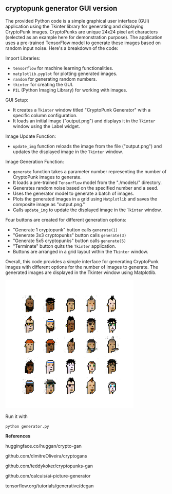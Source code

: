 ## cryptopunk generator GUI version
The provided Python code is a simple graphical user interface (GUI) application using the Tkinter library for generating and displaying CryptoPunk images. CryptoPunks are unique 24x24 pixel art characters (selected as an example here for demonstration purpose). The application uses a pre-trained TensorFlow model to generate these images based on random input noise.
Here's a breakdown of the code:

Import Libraries:
- `tensorflow` for machine learning functionalities.
- `matplotlib.pyplot` for plotting generated images.
- `random` for generating random numbers.
- `tkinter` for creating the GUI.
- `PIL` (Python Imaging Library) for working with images.

GUI Setup:
- It creates a `Tkinter` window titled "CryptoPunk Generator" with a specific column configuration.
- It loads an initial image ("output.png") and displays it in the `Tkinter` window using the Label widget.

Image Update Function:
- `update_img` function reloads the image from the file ("output.png") and updates the displayed image in the `Tkinter` window.

Image Generation Function:
- `generate` function takes a parameter number representing the number of CryptoPunk images to generate.
- It loads a pre-trained `TensorFlow` model from the "./models/" directory.
- Generates random noise based on the specified number and a seed.
- Uses the generator model to generate a batch of images.
- Plots the generated images in a grid using `Matplotlib` and saves the composite image as "output.png."
- Calls `update_img` to update the displayed image in the `Tkinter` window.

Four buttons are created for different generation options:
- "Generate 1 cryptopunk" button calls `generate(1)`
- "Generate 3x3 cryptopunks" button calls `generate(3)`
- "Generate 5x5 cryptopunks" button calls `generate(5)`
- "Terminate" button quits the `Tkinter` application.
- Buttons are arranged in a grid layout within the `Tkinter` window.

Overall, this code provides a simple interface for generating CryptoPunk images with different options for the number of images to generate. The generated images are displayed in the Tkinter window using Matplotlib.

[<img src="https://raw.githubusercontent.com/calcuis/ai-picture-generator-gui/master/output.png" width="400" height="400">](https://github.com/calcuis/ai-picture-generator-gui/blob/main/output.png)

Run it with
```
python generator.py
```

**References**

huggingface.co/huggan/crypto-gan

github.com/dimitreOliveira/cryptogans

github.com/teddykoker/cryptopunks-gan

github.com/calcuis/ai-picture-generator

tensorflow.org/tutorials/generative/dcgan
